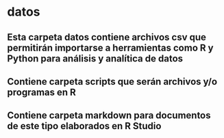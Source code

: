 # datos
## Esta carpeta datos contiene archivos csv que permitirán importarse a herramientas como R y Python para análisis y analítica de datos
## Contiene carpeta scripts que serán archivos y/o programas en R
## Contiene carpeta markdown para documentos de este tipo elaborados en R Studio
